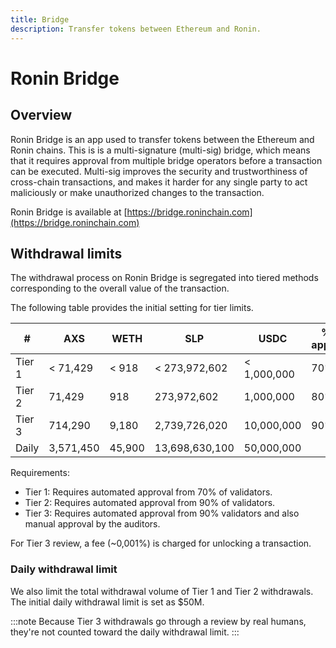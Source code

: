 ```yaml
---
title: Bridge
description: Transfer tokens between Ethereum and Ronin.
---
```


# Ronin Bridge
## Overview
Ronin Bridge is an app used to transfer tokens between the Ethereum and Ronin chains. This is is a multi-signature (multi-sig) bridge, which means that it requires approval from multiple bridge operators before a transaction can be executed. Multi-sig improves the security and trustworthiness of cross-chain transactions, and makes it harder for any single party to act maliciously or make unauthorized changes to the transaction.

Ronin Bridge is available at [https://bridge.roninchain.com](https://bridge.roninchain.com)

## Withdrawal limits
The withdrawal process on Ronin Bridge is segregated into tiered methods corresponding to the overall value of the transaction. 

The following table provides the initial setting for tier limits.

| #      | AXS       | WETH   | SLP            | USDC        | % of approval |
|--------|-----------|--------|----------------|-------------|---------------|
| Tier 1 | < 71,429  | < 918  | < 273,972,602  | < 1,000,000 | 70%           |
| Tier 2 | 71,429    | 918    | 273,972,602    | 1,000,000   | 80%           |
| Tier 3 | 714,290   | 9,180  | 2,739,726,020  | 10,000,000  | 90%           |
| Daily  | 3,571,450 | 45,900 | 13,698,630,100 | 50,000,000  |               |

Requirements:

* Tier 1: Requires automated approval from 70% of validators.
* Tier 2: Requires automated approval from 90% of validators.
* Tier 3: Requires automated approval from 90% validators and also manual approval by the auditors.

For Tier 3 review, a fee (~0,001%) is charged for unlocking a transaction.

### Daily withdrawal limit
We also limit the total withdrawal volume of Tier 1 and Tier 2 withdrawals. The initial daily withdrawal limit is set as $50M. 

:::note
Because Tier 3 withdrawals go through a review by real humans, they're not counted toward the daily withdrawal limit.
:::
